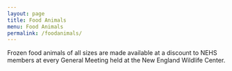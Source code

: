 ```yaml
---
layout: page
title: Food Animals
menu: Food Animals
permalink: /foodanimals/
---
```



Frozen food animals of all sizes are made available at a discount to NEHS members at every General Meeting held at the New England Wildlife Center.